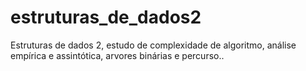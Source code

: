# estruturas_de_dados2
Estruturas de dados 2, estudo de complexidade de algoritmo, análise empírica e assintótica, arvores binárias e percurso..

